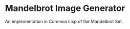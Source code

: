 Mandelbrot Image Generator
==========================

An implementation in Common Lisp of the Mandelbrot Set.